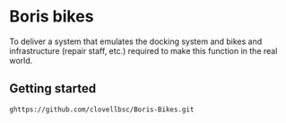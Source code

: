 # Boris bikes

To deliver a system that emulates the docking system and bikes and infrastructure (repair staff, etc.) required to make this function in the real world.

## Getting started

`ghttps://github.com/clovellbsc/Boris-Bikes.git`